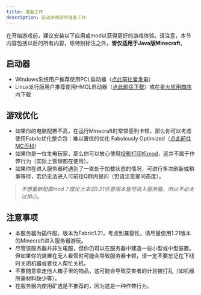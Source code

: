 ```yaml
---
title: 准备工作
description: 启动游戏前的准备工作
---
```


在开始游戏前，建议安装以下应用或mod以获得更好的游戏体验。请注意，本节内容包括以后的所有内容，除特别标注之外，__皆仅适用于Java版Minecraft__。

## 启动器

- Windows系统用户推荐使用PCL启动器（[点此前往爱发电](https://afdian.com/p/0164034c016c11ebafcb52540025c377)）
- Linux发行版用户推荐使用HMCL启动器（[点此前往下载](https://hmcl.huangyuhui.net/)）或在[星火应用商店](https://www.spark-app.store/)内下载

## 游戏优化

- 如果你的电脑配置不高，在运行Minecraft时常常感到卡顿，那么你可以考虑使用Fabric优化整合包：难以置信的优化 Fabulously Optimized（[点此前往MC百科](https://www.mcmod.cn/modpack/248.html)）
- 如果你是一位生电玩家，那么你可以放心使用[投影打印机mod](https://www.mcmod.cn/class/8233.html)，这并不属于作弊行为（实际上管理都在使用）。
- 如果你在进入服务器时遇到了一直处于加载状态的情况，可进行多次刷新或稍事等待，若仍无法进入可前往Q群内提问（但请注意提问态度）。
> _不想重新配置mod？理论上来说1.21任意版本皆可进入服务器，所以不必太过担心_。

## 注意事项

- 本服务器为插件服，版本为Fabric1.21，考虑到兼容性，请尽量使用1.21版本的Minecraft进入服务器游玩。
- 尽管该服务器并非生电服，但你仍可以在服务器中建造一些小型或中型装置。但如果你的装置在无人看管时可能会导致服务器卡顿，请一定不要忘记在下线时关闭机器或者找人帮忙关机。
- 不要随意拿走他人箱子里的物品，这可能会导致受害者的计划被打乱（如机器所需材料缺少等）。
- 在服务器内使用矿透是不推荐的，因为这是一种作弊行为。
